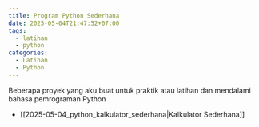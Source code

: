 ```yaml
---
title: Program Python Sederhana
date: 2025-05-04T21:47:52+07:00
tags:
  - latihan
  - python
categories:
  - Latihan
  - Python
---
```


Beberapa proyek yang aku buat untuk praktik atau latihan dan mendalami bahasa pemrograman Python

- [[2025-05-04_python_kalkulator_sederhana|Kalkulator Sederhana]]